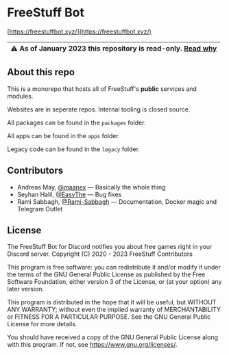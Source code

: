 
# FreeStuff Bot

[https://freestuffbot.xyz/](https://freestuffbot.xyz/)

| ⚠️ As of January 2023 this repository is read-only. [Read why](https://github.com/FreeStuffBot/FreeStuff/blob/master/READONLY.md) |
| --- |


## About this repo

This is a monorepo that hosts all of FreeStuff's **public** services and modules.

Websites are in seperate repos. Internal tooling is closed source.

All packages can be found in the `packages` folder.

All apps can be found in the `apps` folder.

Legacy code can be found in the `legacy` folder.


## Contributors

* Andreas May, [@maanex](https://github.com/maanex) — Basically the whole thing
* Seyhan Halil, [@EasyThe](https://github.com/EasyThe) — Bug fixes
* Rami Sabbagh, [@Rami-Sabbagh](https://github.com/Rami-Sabbagh) — Documentation, Docker magic and Telegram Outlet


## License

The FreeStuff Bot for Discord notifies you about free games right in your Discord server.
Copyright (C) 2020 - 2023 FreeStuff Contributors

This program is free software: you can redistribute it and/or modify
it under the terms of the GNU General Public License as published by
the Free Software Foundation, either version 3 of the License, or
(at your option) any later version.

This program is distributed in the hope that it will be useful,
but WITHOUT ANY WARRANTY; without even the implied warranty of
MERCHANTABILITY or FITNESS FOR A PARTICULAR PURPOSE.  See the
GNU General Public License for more details.

You should have received a copy of the GNU General Public License
along with this program.  If not, see <https://www.gnu.org/licenses/>.
